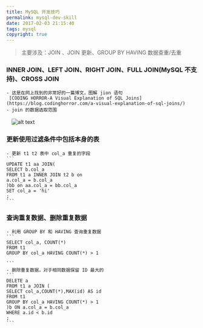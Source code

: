 ```yaml
---
title: MySQL 开发技巧
permalink: mysql-dev-skill
date: 2017-02-03 21:15:40
tags: mysql
copyright: true
---
```


>主要涉及：JOIN 、JOIN 更新、GROUP BY HAVING 数据查重/去重
<!-- more -->

### INNER JOIN、LEFT JOIN、RIGHT JOIN、FULL JOIN(MySQL 不支持)、CROSS JOIN
	- 这是在网上找到的非常好的一篇博文，图解 jion 语句
	 [CODING HORROR-A Visual Explanation of SQL Joins](https://blog.codinghorror.com/a-visual-explanation-of-sql-joins/)
	- join 的数据选取范围
　![alt text](http://7xs09x.com1.z0.glb.clouddn.com/160725-imooc-mysql-development-skills-notes-001.png)
### 更新使用过滤条件中包括本身的表
	- 更新 t1 t2 表中 col_a 重复的字段
	```
	UPDATE t1 aa JOIN(
	SELECT b.col_a
	FROM t1 a INNER JOIN t2 b on
	a.col_a = b.col_a
	)bb on aa.col_a = bb.col_a
	SET col_a = 'hi'
	;
	```
### 查询重复数据、删除重复数据
	- 利用 GROUP BY 和 HAVING 查询重复数据
	```
	SELECT col_a, COUNT(*)
	FROM t1
	GROUP BY col_a HAVING COUNT(*) > 1

	```
	- 删除重复数据，对于相同数据保留 ID 最大的
	```
	DELETE a
	FROM t1 a JOIN (
	SELECT col_a,COUNT(*),MAX(id) AS id
	FROM t1
	GROUP BY col_a HAVING COUNT(*) > 1
	)b ON a.col_a = b.col_a
	WHERE a.id < b.id
	;
	```
